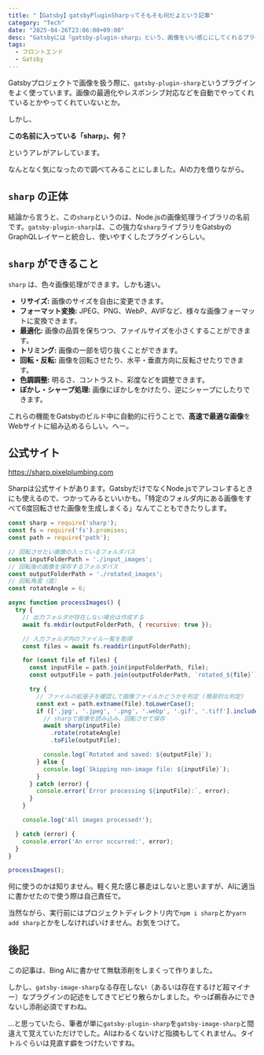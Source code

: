 ```yaml
---
title: "【Gatsby】gatsbyPluginSharpってそもそも何だよという記事"
category: "Tech"
date: "2025-04-26T23:06:00+09:00"
desc: "Gatsbyには「gatsby-plugin-sharp」という、画像をいい感じにしてくれるプラグインがありますが、この「sharp」って一体何でしょうか。ちょっと深堀りしてみました。"
tags:
  - フロントエンド
  - Gatsby
---
```


Gatsbyプロジェクトで画像を扱う際に、`gatsby-plugin-sharp`というプラグインをよく使っています。画像の最適化やレスポンシブ対応などを自動でやってくれているとかやってくれていないとか。

しかし、

**この名前に入っている「sharp」、何？**

というアレがアレしています。

なんとなく気になったので調べてみることにしました。AIの力を借りながら。

## `sharp` の正体

結論から言うと、この`sharp`というのは、Node.jsの画像処理ライブラリの名前です。`gatsby-plugin-sharp`は、この強力な`sharp`ライブラリをGatsbyのGraphQLレイヤーと統合し、使いやすくしたプラグインらしい。

## `sharp` ができること

`sharp` は、色々画像処理ができます。しかも速い。

* **リサイズ:** 画像のサイズを自由に変更できます。
* **フォーマット変換:** JPEG、PNG、WebP、AVIFなど、様々な画像フォーマットに変換できます。
* **最適化:** 画像の品質を保ちつつ、ファイルサイズを小さくすることができます。
* **トリミング:** 画像の一部を切り抜くことができます。
* **回転・反転:** 画像を回転させたり、水平・垂直方向に反転させたりできます。
* **色調調整:** 明るさ、コントラスト、彩度などを調整できます。
* **ぼかし・シャープ処理:** 画像にぼかしをかけたり、逆にシャープにしたりできます。

これらの機能をGatsbyのビルド中に自動的に行うことで、**高速で最適な画像**をWebサイトに組み込めるらしい。へー。

## 公式サイト

https://sharp.pixelplumbing.com

Sharpは公式サイトがあります。GatsbyだけでなくNode.jsでアレコレするときにも使えるので、つかってみるといいかも。「特定のフォルダ内にある画像をすべて6度回転させた画像を生成しまくる」なんてこともできたりします。

```js
const sharp = require('sharp');
const fs = require('fs').promises;
const path = require('path');

// 回転させたい画像の入っているフォルダパス
const inputFolderPath = './input_images';
// 回転後の画像を保存するフォルダパス
const outputFolderPath = './rotated_images';
// 回転角度（度）
const rotateAngle = 6;

async function processImages() {
  try {
    // 出力フォルダが存在しない場合は作成する
    await fs.mkdir(outputFolderPath, { recursive: true });

    // 入力フォルダ内のファイル一覧を取得
    const files = await fs.readdir(inputFolderPath);

    for (const file of files) {
      const inputFile = path.join(inputFolderPath, file);
      const outputFile = path.join(outputFolderPath, `rotated_${file}`);

      try {
        // ファイルの拡張子を確認して画像ファイルかどうかを判定 (簡易的な判定)
        const ext = path.extname(file).toLowerCase();
        if (['.jpg', '.jpeg', '.png', '.webp', '.gif', '.tiff'].includes(ext)) {
          // sharpで画像を読み込み、回転させて保存
          await sharp(inputFile)
            .rotate(rotateAngle)
            .toFile(outputFile);

          console.log(`Rotated and saved: ${outputFile}`);
        } else {
          console.log(`Skipping non-image file: ${inputFile}`);
        }
      } catch (error) {
        console.error(`Error processing ${inputFile}:`, error);
      }
    }

    console.log('All images processed!');

  } catch (error) {
    console.error('An error occurred:', error);
  }
}

processImages();
```

何に使うのかは知りません。軽く見た感じ暴走はしないと思いますが、AIに適当に書かせたので使う際は自己責任で。

当然ながら、実行前にはプロジェクトディレクトリ内で`npm i sharp`とか`yarn add sharp`とかをしなければいけません。お気をつけて。

## 後記

この記事は、Bing AIに書かせて無駄添削をしまくって作りました。

しかし、`gatsby-image-sharp`なる存在しない（あるいは存在するけど超マイナー）なプラグインの記述をしてきてビビり散らかしました。やっぱ鵜呑みにできないし添削必須ですわね。

…と思っていたら、筆者が単に`gatsby-plugin-sharp`を`gatsby-image-sharp`と間違えて覚えていただけでした。AIはわるくないけど指摘もしてくれません。タイトルぐらいは見直す癖をつけたいですね。